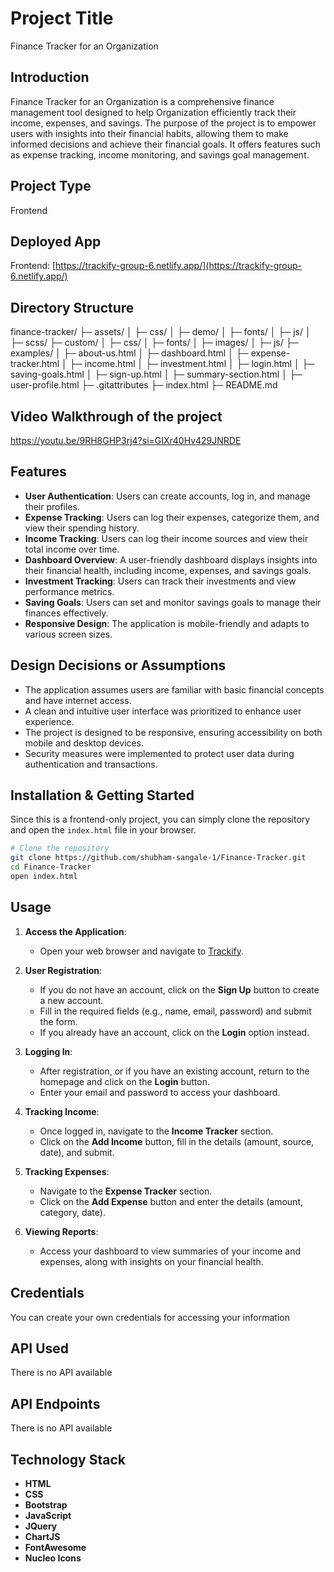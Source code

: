 # Project Title

Finance Tracker for an Organization

## Introduction

Finance Tracker for an Organization is a comprehensive finance management tool designed to help Organization efficiently track their income, expenses, and savings. The purpose of the project is to empower users with insights into their financial habits, allowing them to make informed decisions and achieve their financial goals. It offers features such as expense tracking, income monitoring, and savings goal management.

## Project Type

Frontend

## Deployed App

Frontend: [https://trackify-group-6.netlify.app/](https://trackify-group-6.netlify.app/)

## Directory Structure

finance-tracker/
├─ assets/
│ ├─ css/
│ ├─ demo/
│ ├─ fonts/
│ ├─ js/
│ ├─ scss/
├─ custom/
│ ├─ css/
│ ├─ fonts/
│ ├─ images/
│ ├─ js/
├─ examples/
│ ├─ about-us.html
│ ├─ dashboard.html
│ ├─ expense-tracker.html
│ ├─ income.html
│ ├─ investment.html
│ ├─ login.html
│ ├─ saving-goals.html
│ ├─ sign-up.html
│ ├─ summary-section.html
│ ├─ user-profile.html
├─ .gitattributes
├─ index.html
├─ README.md

## Video Walkthrough of the project

https://youtu.be/9RH8GHP3rj4?si=GIXr40Hv429JNRDE

## Features

- **User Authentication**: Users can create accounts, log in, and manage their profiles.
- **Expense Tracking**: Users can log their expenses, categorize them, and view their spending history.
- **Income Tracking**: Users can log their income sources and view their total income over time.
- **Dashboard Overview**: A user-friendly dashboard displays insights into their financial health, including income, expenses, and savings goals.
- **Investment Tracking**: Users can track their investments and view performance metrics.
- **Saving Goals**: Users can set and monitor savings goals to manage their finances effectively.
- **Responsive Design**: The application is mobile-friendly and adapts to various screen sizes.

## Design Decisions or Assumptions

- The application assumes users are familiar with basic financial concepts and have internet access.
- A clean and intuitive user interface was prioritized to enhance user experience.
- The project is designed to be responsive, ensuring accessibility on both mobile and desktop devices.
- Security measures were implemented to protect user data during authentication and transactions.

## Installation & Getting Started

Since this is a frontend-only project, you can simply clone the repository and open the `index.html` file in your browser.

```bash
# Clone the repository
git clone https://github.com/shubham-sangale-1/Finance-Tracker.git
cd Finance-Tracker
open index.html
```

## Usage

1. **Access the Application**:

   - Open your web browser and navigate to [Trackify](https://trackify-group-6.netlify.app/).

2. **User Registration**:

   - If you do not have an account, click on the **Sign Up** button to create a new account.
   - Fill in the required fields (e.g., name, email, password) and submit the form.
   - If you already have an account, click on the **Login** option instead.

3. **Logging In**:

   - After registration, or if you have an existing account, return to the homepage and click on the **Login** button.
   - Enter your email and password to access your dashboard.

4. **Tracking Income**:

   - Once logged in, navigate to the **Income Tracker** section.
   - Click on the **Add Income** button, fill in the details (amount, source, date), and submit.

5. **Tracking Expenses**:

   - Navigate to the **Expense Tracker** section.
   - Click on the **Add Expense** button and enter the details (amount, category, date).

6. **Viewing Reports**:
   - Access your dashboard to view summaries of your income and expenses, along with insights on your financial health.

## Credentials

You can create your own credentials for accessing your information

## API Used

There is no API available

## API Endpoints

There is no API available

## Technology Stack

- **HTML**
- **CSS**
- **Bootstrap**
- **JavaScript**
- **JQuery**
- **ChartJS**
- **FontAwesome**
- **Nucleo Icons**
